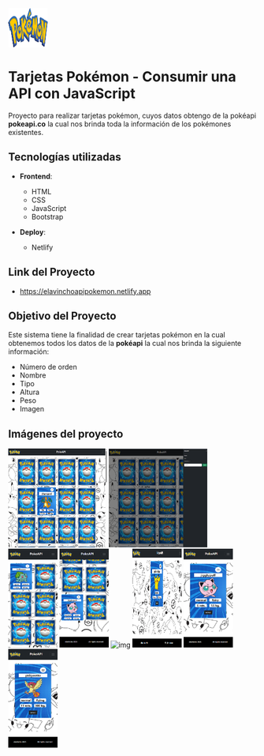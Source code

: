 <img src="https://github.com/elavincho/pokeapi/blob/master/img/pokemon.png" width="80" height="80" alt="img"/>

# Tarjetas Pokémon - Consumir una API con JavaScript

Proyecto para realizar tarjetas pokémon, cuyos datos obtengo de la pokéapi **pokeapi.co** la cual nos brinda toda la información de los pokémones existentes.

## Tecnologías utilizadas

- **Frontend**:
  - HTML
  - CSS
  - JavaScript
  - Bootstrap

- **Deploy**:
  - Netlify

## Link del Proyecto
- https://elavinchoapipokemon.netlify.app
  
## Objetivo del Proyecto

Este sistema tiene la finalidad de crear tarjetas pokémon en la cual obtenemos todos los datos de la **pokéapi** la cual nos brinda la siguiente información:

- Número de orden
- Nombre
- Tipo
- Altura
- Peso
- Imagen

## Imágenes del proyecto

<img src="https://github.com/elavincho/pokeapi/blob/master/img/Captura_de_pantalla_1.png" width="200" height="200" alt="img"/>          <img src="https://github.com/elavincho/pokeapi/blob/master/img/Captura_de_pantalla_2.png" width="200" height="200" alt="img"/>          <img src="https://github.com/elavincho/pokeapi/blob/master/img/Captura_de_pantalla_3.png" width="100" height="200" alt="img"/>      <img src="https://github.com/elavincho/pokeapi/blob/master/img/Captura_de_pantalla_4.png" width="100" height="200" alt="img"/>      <img src="https://github.com/elavincho/pokeapi/blob/master/img/Captura_de_pantalla_5.png" width="100" height="200" alt="img"/>      <img src="https://github.com/elavincho/pokeapi/blob/master/img/Captura_de_pantalla_6.png" width="100" height="200" alt="img"/>      <img src="https://github.com/elavincho/pokeapi/blob/master/img/Captura_de_pantalla_7.png" width="100" height="200" alt="img"/>      <img src="https://github.com/elavincho/pokeapi/blob/master/img/Captura_de_pantalla_8.png" width="100" height="200" alt="img"/>




